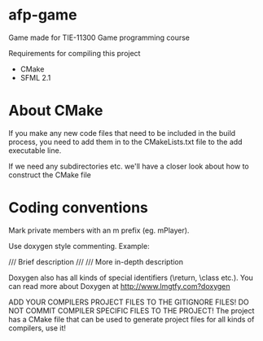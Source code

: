 afp-game
========

Game made for TIE-11300 Game programming course

Requirements for compiling this project
* CMake
* SFML 2.1

About CMake
========

If you make any new code files that need to be included in the build process,
you need to add them in to the CMakeLists.txt file to the add executable line.

If we need any subdirectories etc. we'll have a closer look about how to construct
the CMake file

Coding conventions
========

Mark private members with an m prefix (eg. mPlayer).

Use doxygen style commenting. Example:

/// Brief description
///
/// More in-depth description

Doxygen also has all kinds of special identifiers (\return, \class etc.). 
You can read more about Doxygen at http://www.lmgtfy.com?doxygen

ADD YOUR COMPILERS PROJECT FILES TO THE GITIGNORE FILES! DO NOT COMMIT 
COMPILER SPECIFIC FILES TO THE PROJECT! The project has a CMake file
that can be used to generate project files for all kinds of compilers,
use it!
